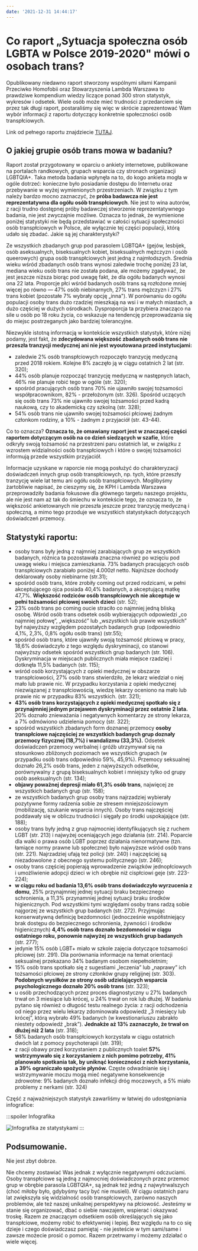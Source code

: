 ```yaml
---
date: '2021-12-31 14:44:17'
---
```

# Co raport „Sytuacja społeczna osób LGBTA w Polsce 2019-2020" mówi o osobach trans?

Opublikowany niedawno raport stworzony wspólnymi siłami Kampanii Przeciwko Homofobii oraz Stowarzyszenia Lambda Warszawa to prawdziwe kompendium wiedzy liczące ponad 300 stron statystyk, wykresów i odsetek. Wiele osób może mieć trudności z przedarciem się przez tak długi raport, postaraliśmy się więc w skrócie zaprezentować Wam wybór informacji z raportu dotyczący konkretnie społeczności osób transpłciowych.

Link od pełnego raportu znajdziecie [TUTAJ](https://kph.org.pl/wp-content/uploads/2021/12/Rapot_Duzy_Digital-1.pdf). 

## O jakiej grupie osób trans mowa w badaniu?

Raport został przygotowany w oparciu o ankiety internetowe, publikowane na portalach randkowych, grupach wsparcia czy stronach organizacji LGBTQIA+. Taka metoda badania wpłynęła na to, do kogo ankieta mogła w ogóle dotrzeć: konieczne było posiadanie dostępu do Internetu oraz przebywanie w wyżej wymienionych przestrzeniach. W związku z tym należy bardzo mocno zaznaczyć, że **próba badawcza nie jest reprezentatywna dla ogółu osób transpłciowych**. Nie jest to wina autorów, z racji trudno dostępnej próby badawczej stworzenie reprezentatywnego badania, nie jest zwyczajnie możliwe. Oznacza to jednak, że wymienione poniżej statystyki nie będą przedstawiać w całości sytuacji społeczności osób transpłciowych w Polsce, ale wyłącznie tej części populacji, którą udało się zbadać. Jakie są jej charakterystyki?

Ze wszystkich zbadanych grup pod parasolem LGBTQA+ (gejów, lesbijek, osób aseksualnych, biseksualnych kobiet, biseksualnych mężczyzn i osób queerowych) grupa osób transpłciowych jest jedną z najmłodszych. Średnia wieku wśród zbadanych osób trans wynosi zaledwie trochę poniżej 23 lat, mediana wieku osób trans nie została podana, ale możemy zgadywać, że jest jeszcze niższa biorąc pod uwagę fakt, że dla ogółu badanych wynosi ona 22 lata. Proporcje płci wśród badanych osób trans są rozłożone mniej więcej po równo — 47% osób niebinarnych, 27% trans mężczyzn i 27% trans kobiet (pozostałe 7% wybrały opcję „inna"). W porównaniu do ogółu populacji osoby trans dużo rzadziej mieszkają na wsi i w małych miastach, a dużo częściej w dużych ośrodkach. Dysproporcja ta przybiera znacząco na sile u osób po 18 roku życia, co wskazuje na tendencję przeprowadzania się do miejsc postrzeganych jako bardziej tolerancyjne.

Niezwykle istotną informacją w kontekście wszystkich statystyk, które niżej podamy, jest fakt, że **zdecydowana większość zbadanych osób trans nie przeszła tranzycji medycznej ani nie jest wyoutowana przed instytucjami:**
- zaledwie 2% osób transpłciowych rozpoczęło tranzycję medyczną przed 2018 rokiem. Kolejne 8% zaczęło ją w ciągu ostatnich 2 lat (str. 320);
- 44% osób planuje rozpocząć tranzycję medyczną w następnych latach, 46% nie planuje robić tego w ogóle (str. 320);
- spośród pracujących osób trans 70% nie ujawniło swojej tożsamości współpracownikom, 82% - przełożonym (str. 326). Spośród uczących się osób trans 73% nie ujawniło swojej tożsamości przed kadrą naukową, czy to akademicką czy szkolną (str. 328);
- 54% osób trans nie ujawniło swojej tożsamości płciowej żadnym członkom rodziny, a 10% - żadnym z przyjaciół (str. 43-44).

Co to oznacza? **Oznacza to, że omawiany raport jest w znaczącej części raportem dotyczącym osób na co dzień siedzących w szafie**, które odkryły swoją tożsamość na przestrzeni paru ostatnich lat, w związku z wzrostem widzialności osób transpłciowych i które o swojej tożsamości informują przede wszystkim przyjaciół. 

Informacje uzyskane w raporcie nie mogą posłużyć do charakteryzacji doświadczeń innych grup osób transpłciowych, np. tych, które przeszły tranzycję wiele lat temu ani ogółu osób transpłciowych. Moglibyśmy żartobliwie napisać, że cieszymy się, że KPH i Lambda Warszawa przeprowadziły badania fokusowe dla głównego targetu naszego projektu, ale nie jest nam aż tak do śmiechu w kontekście tego, że oznacza to, że większość ankietowanych nie przeszła jeszcze przez tranzycję medyczną i społeczną, a mimo tego przoduje we wszystkich statystykach dotyczących doświadczeń przemocy. 

## Statystyki raportu:

- osoby trans były jedną z najmniej zarabiających grup ze wszystkich badanych, różnica ta pozostawała znaczna również po wzięciu pod uwagę wieku i miejsca zamieszkania. 73% badanych pracujących osób transpłciowych zarabiało poniżej 4.000zł netto. Najniższe dochody deklarowały osoby niebinarne (str.31);
- spośród osób trans, które zrobiły coming out przed rodzicami, w pełni akceptującego ojca posiada 40,4% badanych, a akceptującą matkę 47,7%. **Większość rodziców osób transpłciowych nie akceptuje w pełni tożsamości płciowej swoich dzieci** (str. 52);
- 23% osób trans po coming oucie straciło co najmniej jedną bliską osobę. Wśród osób trans odsetek osób wybierających odpowiedzi „co najmniej połowę”, „większość” lub „wszystkich lub prawie wszystkich” był najwyższy względem pozostałych badanych grup (odpowiednio 4,1%, 2,3%, 0,8% ogółu osób trans) (str.55);
- spośród osób trans, które ujawniły swoją tożsamość płciową w pracy, 18,6% doświadczyło z tego względu dyskryminacji, co stanowi najwyższy odsetek spośród wszystkich grup badanych (str. 106). Dyskryminacja w miejscach publicznych miała miejsce rzadziej i dotknęła 11,5% badanych (str. 115);
- wśród osób korzystających z opieki medycznej w obszarze transpłciowości, 27% osób trans stwierdziło, że lekarz wiedział o niej mało lub prawie nic. W przypadku korzystania z opieki medycznej niezwiązanej z transpłciowością, wiedzę lekarzy oceniono na mało lub prawie nic w przypadku 83% wszystkich. (str. 321);
- **43% osób trans korzystających z opieki medycznej spotkało się z przynajmniej jednym przejawem dyskryminacji przez ostatnie 2 lata.** 20% doznało znieważania i negatywnych komentarzy ze strony lekarza, a 7% odmówiono udzielenia pomocy (str. 322);
- spośród wszystkich zbadanych form doznanej przemocy **osoby transpłciowe najczęściej ze wszystkich badanych grup doznały przemocy fizycznej (18,7%) i wandalizmu (33,3%).** Odsetek doświadczeń przemocy werbalnej i gróźb utrzymywał się na stosunkowo zbliżonych poziomach we wszystkich grupach (w przypadku osób trans odpowiednio 59%, 45,9%). Przemocy seksualnej doznało 26,2% osób trans, jeden z najwyższych odsetków, porównywalny z grupą biseksualnych kobiet i mniejszy tylko od grupy osób aseksualnych (str. 134);
- **objawy poważnej depresji miało 61,3% osób trans**, najwięcej ze wszystkich badanych grup (str. 158);
- ze wszystkich badanych grup osoby trans najrzadziej wybierały pozytywne formy radzenia sobie ze stresem mniejszościowym (mobilizację, szukanie wsparcia innych). Osoby trans najczęściej poddawały się w obliczu trudności i sięgały po środki uspokajające (str. 188);
- osoby trans były jedną z grup najmocniej identyfikujących się z ruchem LGBT (str. 213) i najwyżej oceniających jego działania (str. 214). Poparcie dla walki o prawa osób LGBT poprzez działania nienormatywne (tzn. łamiące normy prawne lub społeczne) było najwyższe wśród osób trans (str. 221). Najrzadziej ufają też policji (str. 240) i najczęściej są niezadowolone z obecnego systemu politycznego (str. 246);
- osoby trans częściej popierają wprowadzenie związków jednopłciowych i umożliwienie adopcji dzieci w ich obrębie niż cispłciowi geje (str. 223-224);
- **w ciągu roku od badania 13,6% osób trans doświadczyło wyrzucenia z domu**, 25% przynajmniej jednej sytuacji braku bezpiecznego schronienia, a 11,3% przynamniej jednej sytuacji braku środków higienicznych. Pod wszystkimi tymi względami osoby trans radzą sobie najgorzej ze wszystkich grup badanych (str. 272). Przyjmując konserwatywną definicję bezdomności (jednocześnie współistniejący brak dostępu do bezpiecznego schronienia, żywności i środków higienicznych) **4,4% osób trans doznało bezdomności w ciągu ostatniego roku, ponownie najwyżej ze wszystkich grup badanych** (str. 277);
- jedynie 15% osób LGBT+ miało w szkole zajęcia dotyczące tożsamości płciowej (str. 291). Dla porównania informacje na temat orientacji seksualnej przekazano 34% badanym osobom niepełnoletnim;
- 15% osób trans spotkało się z sugestiami „leczenia” lub „naprawy” ich tożsamości płciowej ze strony członków grupy religijnej (str. 303). **Podobnych wysiłków ze strony osób udzielających wsparcia psychologicznego doznało 20% osób trans** (str. 323);
- u osób przechodzących przez proces diagnostyczny u 27% badanych trwał on 3 miesiące lub krócej, u 24% trwał on rok lub dłużej. W badaniu pytano się również o długość testu realnego życia: z racji odchodzenia od niego przez wielu lekarzy zdominowała odpowiedź „3 miesięcy lub krócej”, którą wybrało 49% badanych (w kwestionariuszu zabrakło niestety odpowiedź „brak”). **Jednakże aż 13% zaznaczyło, że trwał on dłużej niż 2 lata** (str. 318);
- 58% badanych osób transpłciowych korzystała w ciągu ostatnich dwóch lat z pomocy psychoterapii (str. 319);
- z racji obawy przed korzystaniem z publicznych toalet **57% wstrzymywało się z korzystaniem z nich pomimo potrzeby, 41% planowało spotkania tak, by uniknąć konieczności z nich korzystania, a 39% ograniczało spożycie płynów.** Częste odwadnianie się i wstrzymywanie moczu mogą mieć negatywne konsekwencje zdrowotne: 9% badanych doznało infekcji dróg moczowych, a 5% miało problemy z nerkami (str. 324)

Część z najważniejszych statystyk zawarliśmy w łatwiej do udostępniania infografice:

:::spoiler Infografika

![Infografika ze statystykami](https://tranzycja.pl/media/img/infografika-statystyki-trans-raport-2020.png)
:::

## Podsumowanie.

Nie jest zbyt dobrze.

Nie chcemy zostawiać Was jednak z wyłącznie negatywnymi odczuciami. Osoby transpłciowe są jedną z najmocniej doświadczonych przez przemoc grup w obrębie parasola LGBTQIA+, są jednak też jedną z najwytrwalszych (choć miłoby było, gdybyśmy tacy być nie musieli). W ciągu ostatnich paru lat  zwiększyła się widzialność osób transpłciowych, zarówno naszych problemów, ale też naszej unikalnej perspektywy na płciowość. Jesteśmy w stanie się organizować, dbać o siebie nawzajem, wspierać i okazywać troskę. Razem ze znaczącym odsetkiem osób określających się jako transpłciowe, możemy robić to efektywniej i lepiej. Bez względu na to co się dzieje i czego doświadczasz pamiętaj - nie jesteście w tym sami/same i zawsze możecie prosić o pomoc. Razem przetrwamy i możemy zdziałać o wiele więcej.
